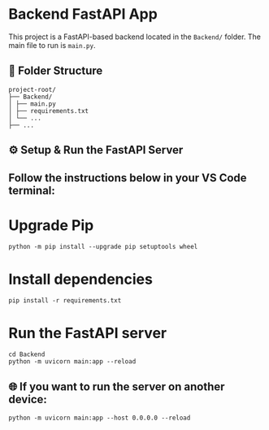 # Backend FastAPI App

This project is a FastAPI-based backend located in the `Backend/` folder. The main file to run is `main.py`.

## 📁 Folder Structure
```
project-root/
├── Backend/
│ ├── main.py
│ ├── requirements.txt
│ └── ...
├── ...
```

## ⚙️ Setup & Run the FastAPI Server
Follow the instructions below in your **VS Code terminal**:
---

# Upgrade Pip
```
python -m pip install --upgrade pip setuptools wheel
```
# Install dependencies
```
pip install -r requirements.txt
```
# Run the FastAPI server
```
cd Backend
python -m uvicorn main:app --reload
```

## 🌐 If you want to run the server on another device:
```
python -m uvicorn main:app --host 0.0.0.0 --reload
```
